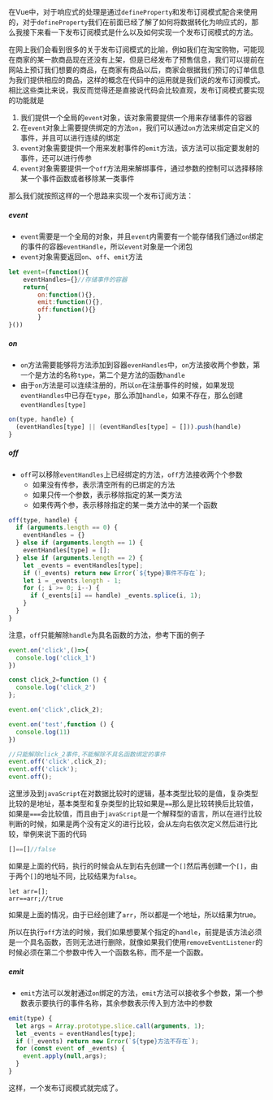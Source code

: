 在Vue中，对于响应式的处理是通过`defineProperty`和发布订阅模式配合来使用的，对于`defineProperty`我们在前面已经了解了如何将数据转化为响应式的，那么我接下来看一下发布订阅模式是什么以及如何实现一个发布订阅模式的方法。

在网上我们会看到很多的关于发布订阅模式的比喻，例如我们在淘宝购物，可能现在商家的某一款商品现在还没有上架，但是已经发布了预售信息，我们可以提前在网站上预订我们想要的商品，在商家有商品以后，商家会根据我们预订的订单信息为我们提供相应的商品，这样的概念在代码中的运用就是我们说的发布订阅模式。相比这些类比来说，我反而觉得还是直接说代码会比较直观，发布订阅模式要实现的功能就是

1. 我们提供一个全局的`event`对象，该对象需要提供一个用来存储事件的容器
2. 在`event`对象上需要提供绑定的方法`on`，我们可以通过`on`方法来绑定自定义的事件，并且可以进行连续的绑定
3. `event`对象需要提供一个用来发射事件的`emit`方法，该方法可以指定要发射的事件，还可以进行传参
4. `event`对象需要提供一个`off`方法用来解绑事件，通过参数的控制可以选择移除某一个事件函数或者移除某一类事件

那么我们就按照这样的一个思路来实现一个发布订阅方法：

##### event

* `event`需要是一个全局的对象，并且`event`内需要有一个能存储我们通过`on`绑定的事件的容器`eventHandle`，所以`event`对象是一个闭包
* `event`对象需要返回`on`、`off`、`emit`方法

```javascript
let event=(function(){
	eventHandles={}//存储事件的容器
	return{
		on:function(){},
		emit:function(){},
		off:function(){}
		}
}())  
```

##### on

* `on`方法需要能够将方法添加到容器`evenHandles`中，`on`方法接收两个参数，第一个是方法的名称`type`，第二个是方法的函数`handle`
* 由于`on`方法是可以连续注册的，所以`on`在注册事件的时候，如果发现`eventHandles`中已存在`type`，那么添加`handle`，如果不存在，那么创建`eventHandles[type]`

```javascript
on(type, handle) {
  (eventHandles[type] || (eventHandles[type] = [])).push(handle)
}
```

##### off

* `off`可以移除`eventHandles`上已经绑定的方法，`off`方法接收两个个参数
  * 如果没有传参，表示清空所有的已绑定的方法
  * 如果只传一个参数，表示移除指定的某一类方法
  * 如果传两个参，表示移除指定的某一类方法中的某一个函数

```javascript
off(type, handle) {
  if (arguments.length == 0) {
    eventHandles = {}
  } else if (arguments.length == 1) {
    eventHandles[type] = [];
  } else if (arguments.length == 2) {
    let _events = eventHandles[type];
    if (!_events) return new Error(`${type}事件不存在`);
    let i = _events.length - 1;
    for (; i >= 0; i--) {
      if (_events[i] == handle) _events.splice(i, 1);
    }
  }
}
```

注意，`off`只能解除`handle`为具名函数的方法，参考下面的例子

```javascript
event.on('click',()=>{
  console.log('click_1')
})

const click_2=function () {
  console.log('click_2')
};

event.on('click',click_2);

event.on('test',function () {
  console.log(11)
})

//只能解除click_2事件,不能解除不具名函数绑定的事件
event.off('click',click_2);
event.off('click');
event.off();
```

这里涉及到`javaScript`在对数据比较时的逻辑，基本类型比较的是值，复杂类型比较的是地址，基本类型和复杂类型的比较如果是`==`那么是比较转换后比较值，如果是`===`会比较值，而且由于`javaScript`是一个解释型的语言，所以在进行比较判断的时候，如果是两个没有定义的进行比较，会从左向右依次定义然后进行比较，举例来说下面的代码

```javascript
[]==[]//false
```

如果是上面的代码，执行的时候会从左到右先创建一个`[]`然后再创建一个`[]`，由于两个`[]`的地址不同，比较结果为`false`。

```
let arr=[];
arr==arr;//true
```

如果是上面的情况，由于已经创建了`arr`，所以都是一个地址，所以结果为true。

所以在执行`off`方法的时候，我们如果想要某个指定的`handle`，前提是该方法必须是一个具名函数，否则无法进行删除，就像如果我们使用`removeEventListener`的时候必须在第二个参数中传入一个函数名称，而不是一个函数。

##### emit

* `emit`方法可以发射通过`on`绑定的方法，`emit`方法可以接收多个参数，第一个参数表示要执行的事件名称，其余参数表示传入到方法中的参数

```javascript
emit(type) {
  let args = Array.prototype.slice.call(arguments, 1);
  let _events = eventHandles[type];
  if (!_events) return new Error(`${type}方法不存在`);
  for (const event of _events) {
    event.apply(null,args);
  }
}
```

这样，一个发布订阅模式就完成了。





